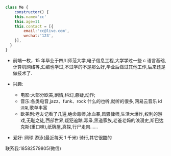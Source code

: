 ```js
class Me {
    constructor() {
    this.name='cc'
    this.age=11
    this.contact = [{
        email:'cc@live.com',
        wechat:'123',
    }],
  }
}
```

- 前端一枚，15 年毕业于四川师范大学,电子信息工程,大学学过一些 c 语言基础,计算机网络等,汇编也学过,不过学的不是那么好,毕业后做过其他工作,后来还是做技术了.

- 兴趣:

  - 电影:大部分欧美,剧情,科幻,悬疑,动作;
  - 音乐:各类电音,jazz、funk、rock 什么的也听,就听的很多,网易云音乐 id `洪荣`,歌单丰富
  - 欧美剧:老友记看了几遍,绝命毒师,冰血暴,风骚律师,生活大爆炸,权利的游戏,无耻之徒,西部世界,疑犯追踪,毒枭,黑道家族,老爸老妈的浪漫史,斯巴达克斯(重口味),纸牌屋,真探,行尸走肉......

- 爱好: 网球 游泳(最近每天 1 千米) 骑行,其它很酷的

联系我:18582579805(微信)

<Vssue title="评论" />
